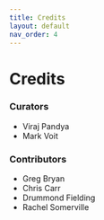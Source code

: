 ```yaml
---
title: Credits
layout: default
nav_order: 4
---
```


# Credits

### Curators

* Viraj Pandya
* Mark Voit

### Contributors

* Greg Bryan
* Chris Carr
* Drummond Fielding
* Rachel Somerville

